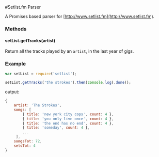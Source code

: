 #Setlist.fm Parser

A Promises based parser for [http://www.setlist.fm](http://www.setlist.fm). 

### Methods
#### setList.getTracks(artist)
Return all the tracks played by an `artist`, in the last year of gigs.
### Example

```js
var setList = require('setlist');

setList.getTracks('the strokes').then(console.log).done(); 
```
output:
```js
{
    artist: 'The Strokes',
    songs: [ 
        { title: 'new york city cops', count: 4 },
        { title: 'you only live once', count: 4 },
        { title: 'the end has no end', count: 4 },
        { title: 'someday', count: 4 },
        ...
     ],
    songsTot: 72,
    setsTot: 4
}
```
